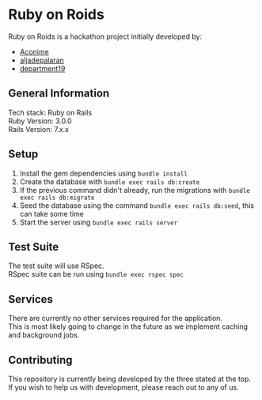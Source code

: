 # Ruby on Roids
Ruby on Roids is a hackathon project initially developed by:
* [Aconime](https://github.com/Aconime)
* [aljadepalaran](https://github.com/aljadepalaran)
* [department19](https://github.com/department19)

## General Information
Tech stack: Ruby on Rails </br>
Ruby Version: 3.0.0 </br>
Rails Version: 7.x.x

## Setup
1. Install the gem dependencies using `bundle install`
2. Create the database with `bundle exec rails db:create`
3. If the previous command didn't already, run the migrations with `bundle exec rails db:migrate`
4. Seed the database using the command `bundle exec rails db:seed`, this can take some time
5. Start the server using `bundle exec rails server`

## Test Suite
The test suite will use RSpec.</br>
RSpec suite can be run using `bundle exec rspec spec`

## Services
There are currently no other services required for the application.</br>
This is most likely going to change in the future as we implement caching and background jobs.

## Contributing
This repository is currently being developed by the three stated at the top.</br>
If you wish to help us with development, please reach out to any of us.